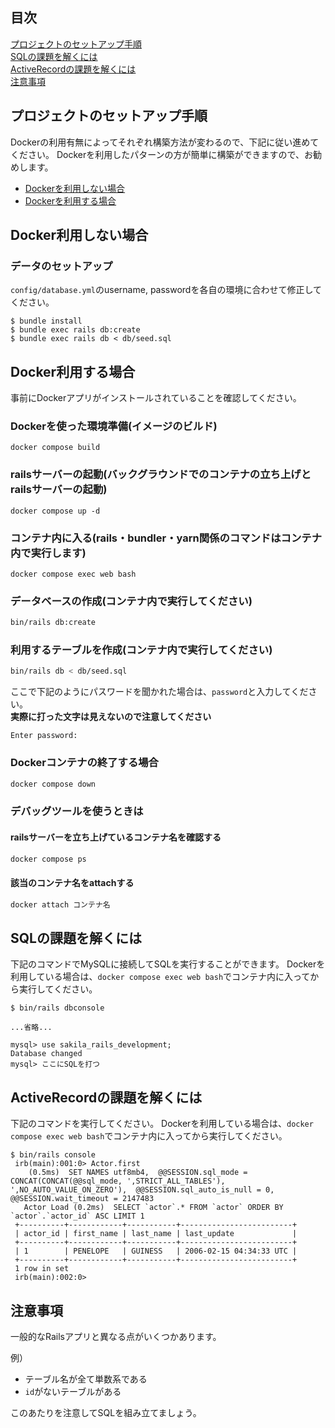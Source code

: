 ## 目次
[プロジェクトのセットアップ手順](https://github.com/runteq/sql_active_record_practice/tree/feature/dockerize#%E3%83%97%E3%83%AD%E3%82%B8%E3%82%A7%E3%82%AF%E3%83%88%E3%81%AE%E3%82%BB%E3%83%83%E3%83%88%E3%82%A2%E3%83%83%E3%83%97%E6%89%8B%E9%A0%86)  
[SQLの課題を解くには](https://github.com/runteq/sql_active_record_practice/tree/feature/dockerize#sql%E3%81%AE%E8%AA%B2%E9%A1%8C%E3%82%92%E8%A7%A3%E3%81%8F%E3%81%AB%E3%81%AF)  
[ActiveRecordの課題を解くには](https://github.com/runteq/sql_active_record_practice/tree/feature/dockerize#activerecord%E3%81%AE%E8%AA%B2%E9%A1%8C%E3%82%92%E8%A7%A3%E3%81%8F%E3%81%AB%E3%81%AF)  
[注意事項](https://github.com/runteq/sql_active_record_practice/tree/feature/dockerize#%E6%B3%A8%E6%84%8F%E4%BA%8B%E9%A0%85)

## プロジェクトのセットアップ手順
Dockerの利用有無によってそれぞれ構築方法が変わるので、下記に従い進めてください。
Dockerを利用したパターンの方が簡単に構築ができますので、お勧めします。

- [Dockerを利用しない場合](https://github.com/runteq/sql_active_record_practice/tree/feature/dockerize#docker%E5%88%A9%E7%94%A8%E3%81%97%E3%81%AA%E3%81%84%E5%A0%B4%E5%90%88)
- [Dockerを利用する場合](https://github.com/runteq/sql_active_record_practice/tree/feature/dockerize#docker%E5%88%A9%E7%94%A8%E3%81%99%E3%82%8B%E5%A0%B4%E5%90%88)
## Docker利用しない場合
### データのセットアップ
`config/database.yml`のusername, passwordを各自の環境に合わせて修正してください。

```
$ bundle install
$ bundle exec rails db:create
$ bundle exec rails db < db/seed.sql
```


## Docker利用する場合
事前にDockerアプリがインストールされていることを確認してください。
### Dockerを使った環境準備(イメージのビルド)

```
docker compose build
```

### railsサーバーの起動(バックグラウンドでのコンテナの立ち上げとrailsサーバーの起動)

```
docker compose up -d
```

### コンテナ内に入る(rails・bundler・yarn関係のコマンドはコンテナ内で実行します)

```
docker compose exec web bash
```

### データベースの作成(コンテナ内で実行してください)

```bash
bin/rails db:create
```

### 利用するテーブルを作成(コンテナ内で実行してください)

```bash
bin/rails db < db/seed.sql
```
ここで下記のようにパスワードを聞かれた場合は、`password`と入力してください。  
**実際に打った文字は見えないので注意してください**
```shell
Enter password:
```

### Dockerコンテナの終了する場合

```bash
docker compose down
```

### デバッグツールを使うときは

#### railsサーバーを立ち上げているコンテナ名を確認する

```bash
docker compose ps
```

#### 該当のコンテナ名をattachする

```bash
docker attach コンテナ名
```

## SQLの課題を解くには
下記のコマンドでMySQLに接続してSQLを実行することができます。
Dockerを利用している場合は、`docker compose exec web bash`でコンテナ内に入ってから実行してください。
```
$ bin/rails dbconsole

...省略...

mysql> use sakila_rails_development;
Database changed
mysql> ここにSQLを打つ
```

## ActiveRecordの課題を解くには
下記のコマンドを実行してください。
Dockerを利用している場合は、`docker compose exec web bash`でコンテナ内に入ってから実行してください。

```
$ bin/rails console
 irb(main):001:0> Actor.first
    (0.5ms)  SET NAMES utf8mb4,  @@SESSION.sql_mode = CONCAT(CONCAT(@@sql_mode, ',STRICT_ALL_TABLES'), ',NO_AUTO_VALUE_ON_ZERO'),  @@SESSION.sql_auto_is_null = 0, @@SESSION.wait_timeout = 2147483
   Actor Load (0.2ms)  SELECT `actor`.* FROM `actor` ORDER BY `actor`.`actor_id` ASC LIMIT 1
 +----------+------------+-----------+-------------------------+
 | actor_id | first_name | last_name | last_update             |
 +----------+------------+-----------+-------------------------+
 | 1        | PENELOPE   | GUINESS   | 2006-02-15 04:34:33 UTC |
 +----------+------------+-----------+-------------------------+
 1 row in set
 irb(main):002:0>
```

## 注意事項
一般的なRailsアプリと異なる点がいくつかあります。

例）
- テーブル名が全て単数系である
- `id`がないテーブルがある

このあたりを注意してSQLを組み立てましょう。
